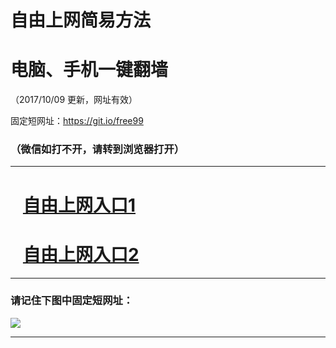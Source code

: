 ﻿# 自由上网简易方法

# 电脑、手机一键翻墙

（2017/10/09 更新，网址有效）

固定短网址：https://git.io/free99

### （微信如打不开，请转到浏览器打开）


***





# &nbsp;&nbsp; <a href="http://ft1709316182.fwq-tz-1001.info/fwqtz01.html?t=10090013987 " target="_blank">自由上网入口1</a>
# &nbsp;&nbsp; <a href="http://ft259110205.fwq-tz-1002.info/fwqtz02.html?t=100900121114 " target="_blank">自由上网入口2</a>
***

### 请记住下图中固定短网址：

<img src="https://s3-us-west-2.amazonaws.com/fwq-1001/yjfq-20170905okok.png" /> 


***

